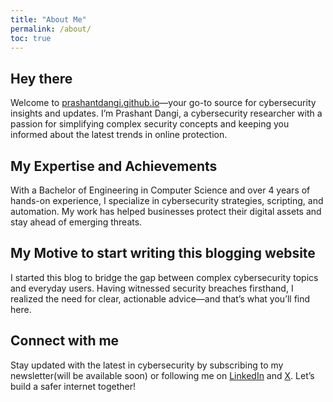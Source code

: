```yaml
---
title: "About Me"
permalink: /about/
toc: true
---
```


## Hey there 

Welcome to [prashantdangi.github.io](https://prashantdangi.github.io)—your go-to source for cybersecurity insights and updates. I’m Prashant Dangi, a cybersecurity researcher with a passion for simplifying complex security concepts and keeping you informed about the latest trends in online protection.

## My Expertise and Achievements

With a Bachelor of Engineering in Computer Science and over 4 years of hands-on experience, I specialize in cybersecurity strategies, scripting, and automation. My work has helped businesses protect their digital assets and stay ahead of emerging threats.

## My Motive to start writing this blogging website
I started this blog to bridge the gap between complex cybersecurity topics and everyday users. Having witnessed security breaches firsthand, I realized the need for clear, actionable advice—and that’s what you’ll find here.

## Connect with me

Stay updated with the latest in cybersecurity by subscribing to my newsletter(will be available soon) or following me on [LinkedIn](https://www.linkedin.com/in/prashantdangi983/) and [X](https://x.com/0xd4ngi). Let’s build a safer internet together!